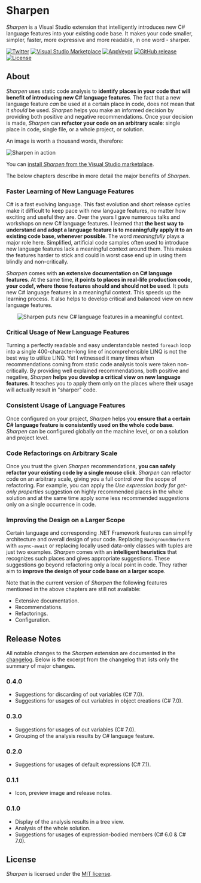 # Sharpen
*Sharpen* is a Visual Studio extension that intelligently introduces new C# language features into your existing code base. It makes your code smaller, simpler, faster, more expressive and more readable, in one word - sharper.

[![Twitter](https://img.shields.io/badge/twitter-sharpenrocks-brightgreen.svg?logo=twitter)](https://twitter.com/sharpenrocks)
[![Visual Studio Marketplace](https://img.shields.io/vscode-marketplace/v/ironcev.sharpen.svg)](https://marketplace.visualstudio.com/items?itemName=ironcev.sharpen)
[![AppVeyor](https://img.shields.io/appveyor/ci/ironcev/sharpen.svg)](https://ci.appveyor.com/project/ironcev/sharpen)
[![GitHub release](https://img.shields.io/github/release/ironcev/sharpen/all.svg)](https://github.com/ironcev/sharpen/releases)
[![License](https://img.shields.io/github/license/ironcev/sharpen.svg)](https://github.com/ironcev/sharpen/blob/master/LICENSE)

## About
*Sharpen* uses static code analysis to **identify places in your code that will benefit of introducing new C# language features**. The fact that a new language feature *can* be used at a certain place in code, does not mean that it *should* be used. *Sharpen* helps you make an informed decision by providing both positive and negative recommendations. Once your decision is made, *Sharpen* can **refactor your code on an arbitrary scale**: single place in code, single file, or a whole project, or solution.

An image is worth a thousand words, therefore:

![Sharpen in action](https://raw.githubusercontent.com/ironcev/sharpen/master/images/demo.gif)

You can [install *Sharpen* from the Visual Studio marketplace](https://marketplace.visualstudio.com/items?itemName=ironcev.sharpen).

The below chapters describe in more detail the major benefits of *Sharpen*.

### Faster Learning of New Language Features
C# is a fast evolving language. This fast evolution and short release cycles make it difficult to keep pace with new language features, no matter how exciting and useful they are. Over the years I gave numerous talks and workshops on new C# language features. I learned that **the best way to understand and adopt a language feature is to meaningfully apply it to an existing code base, whenever possible**. The word *meaningfully* plays a major role here. Simplified, artificial code samples often used to introduce new language features lack a meaningful context around them. This makes the features harder to stick and could in worst case end up in using them blindly and non-critically.

*Sharpen* comes with **an extensive documentation on C# language features**. At the same time, **it points to places in real-life production code, your code!, where those features should and should not be used**. It puts new C# language features in a meaningful context. This speeds up the learning process. It also helps to develop critical and balanced view on new language features.

<p align="center">
    <img src="https://raw.githubusercontent.com/ironcev/sharpen/master/images/faster-learning-of-new-language-features.png" alt="Sharpen puts new C# language features in a meaningful context." style="max-width:100%;">
</p>

### Critical Usage of New Language Features
Turning a perfectly readable and easy understandable nested `foreach` loop into a single 400-character-long line of incomprehensible LINQ is not the best way to utilize LINQ. Yet I witnessed it many times when recommendations coming from static code analysis tools were taken non-critically. By providing well explained recommendations, both positive and negative, *Sharpen* **helps you develop a critical view on new language features**. It teaches you to apply them only on the places where their usage will actually result in "sharper" code.

### Consistent Usage of Language Features
Once configured on your project, *Sharpen* helps you **ensure that a certain C# language feature is consistently used on the whole code base**. *Sharpen* can be configured globally on the machine level, or on a solution and project level.

### Code Refactorings on Arbitrary Scale
Once you trust the given *Sharpen* recommendations, **you can safely refactor your existing code by a single mouse click**. *Sharpen* can refactor code on an arbitrary scale, giving you a full control over the scope of refactoring. For example, you can apply the *Use expression body for get-only properties* suggestion on highly recommended places in the whole solution and at the same time apply some less recommended suggestions only on a single occurrence in code.

### Improving the Design on a Larger Scope
Certain language and corresponding .NET Framework features can simplify architecture and overall design of your code. Replacing `BackgroundWorker`s with `async-await` or replacing locally used data-only classes with tuples are just two examples. *Sharpen* comes with an **intelligent heuristics** that recognizes such places and gives appropriate suggestions. These suggestions go beyond refactoring only a local point in code. They rather aim to **improve the design of your code base on a larger scope**.

Note that in the current version of *Sharpen* the following features mentioned in the above chapters are still not available:

- Extensive documentation.
- Recommendations.
- Refactorings.
- Configuration.

## Release Notes
All notable changes to the *Sharpen* extension are documented in the [changelog](https://github.com/ironcev/sharpen/blob/master/CHANGELOG.md). Below is the excerpt from the changelog that lists only the summary of major changes.

### 0.4.0
- Suggestions for discarding of out variables (C# 7.0).
- Suggestions for usages of out variables in object creations (C# 7.0).

### 0.3.0
- Suggestions for usages of out variables (C# 7.0).
- Grouping of the analysis results by C# language feature.

### 0.2.0
- Suggestions for usages of default expressions (C# 7.1).

### 0.1.1
- Icon, preview image and release notes.

### 0.1.0
- Display of the analysis results in a tree view.
- Analysis of the whole solution.
- Suggestions for usages of expression-bodied members (C# 6.0 & C# 7.0).

## License
*Sharpen* is licensed under the [MIT license](https://github.com/ironcev/sharpen/blob/master/LICENSE).